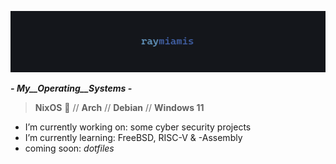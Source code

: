 ![banner](raymiamis_banner.png)

***- _My__Operating__Systems_ -***

> **NixOS** 🩵 // **Arch** // **Debian** // **Windows 11**

  
- I’m currently working on: some cyber security projects
- I’m currently learning: FreeBSD, RISC-V & -Assembly
- coming soon: *dotfiles*
